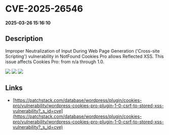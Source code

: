 # CVE-2025-26546

**2025-03-26 15:16:10**

## Description
Improper Neutralization of Input During Web Page Generation ('Cross-site Scripting') vulnerability in NotFound Cookies Pro allows Reflected XSS. This issue affects Cookies Pro: from n/a through 1.0.

![](https://img.shields.io/static/v1?label=Score&message=7.1&color=red)
![](https://img.shields.io/static/v1?label=Severity&message=HIGH&color=red)
![](https://img.shields.io/static/v1?label=CWE&message=XSS&color=green)

## Links
- [https://patchstack.com/database/wordpress/plugin/cookies-pro/vulnerability/wordpress-cookies-pro-plugin-1-0-csrf-to-stored-xss-vulnerability?_s_id=cve](https://patchstack.com/database/wordpress/plugin/cookies-pro/vulnerability/wordpress-cookies-pro-plugin-1-0-csrf-to-stored-xss-vulnerability?_s_id=cve)
